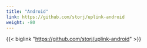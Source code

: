 ```yaml
---
title: "Android"
link: https://github.com/storj/uplink-android
weight: -80
---
```


{{< biglink "https://github.com/storj/uplink-android" >}}